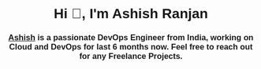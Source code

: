<!-- Header Section -->
<h1 align="center"><font face="Arial">Hi 👋, I'm Ashish Ranjan </font></h1>
<h3 align="center"><font face="Arial"><a href="https://www.linkedin.com/in/ashish-ranjan-4a3799266/" target="_blank" rel="noreferrer">Ashish</a> is a passionate DevOps Engineer from India, working on Cloud and DevOps for last 6 months now. Feel free to reach out for any Freelance Projects.</font></h3>
<!--
**Ashishranjan007/Ashishranjan007** is a ✨ _special_ ✨ repository because its `README.md` (this file) appears on your GitHub profile.

Here are some ideas to get you started:

- 🔭 I’m currently working on ...
- 🌱 I’m currently learning ...
- 👯 I’m looking to collaborate on ...
- 🤔 I’m looking for help with ...
- 💬 Ask me about ...
- 📫 How to reach me: ...
- 😄 Pronouns: ...
- ⚡ Fun fact: ...
-->
